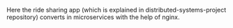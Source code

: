 Here the ride sharing app (which is explained in distributed-systems-project repository) converts in microservices with the help of nginx. 
